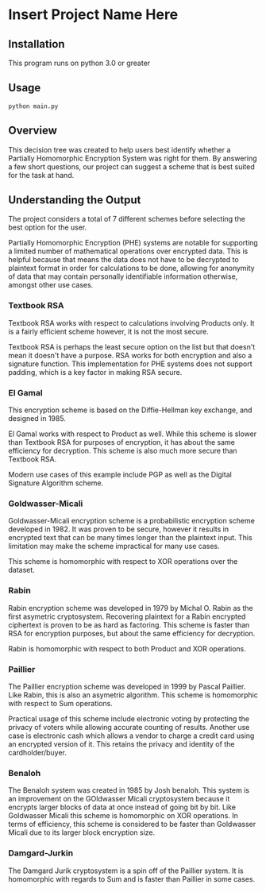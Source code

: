 # Insert Project Name Here 

## Installation 

This program runs on python 3.0 or greater 

## Usage 

```
python main.py
```

## Overview

This decision tree was created to help users best identify whether a Partially Homomorphic Encryption System was right for them. By answering a few short questions, our project can suggest a scheme that is best suited for the task at hand. 

## Understanding the Output

The project considers a total of 7 different schemes before selecting the best option for the user. 

Partially Homomorphic Encryption (PHE) systems are notable for supporting a limited number of mathematical operations over encrypted data. This is helpful because that means the data does not have to be decrypted to plaintext format in order for calculations to be done, allowing for anonymity of data that may contain personally identifiable information otherwise, amongst other use cases. 

### Textbook RSA 
Textbook RSA works with respect to calculations involving Products only. It is a fairly efficient scheme however, it is not the most secure. 

Textbook RSA is perhaps the least secure option on the list but that doesn't mean it doesn't have a purpose. RSA works for both encryption and also a signature function. This implementation for PHE systems does not support padding, which is a key factor in making RSA secure. 

### El Gamal 
This encryption scheme is based on the Diffie-Hellman key exchange, and designed in 1985. 

El Gamal works with respect to Product as well. While this scheme is slower than Textbook RSA for purposes of encryption, it has about the same efficiency for decryption. This scheme is also much more secure than Textbook RSA. 

Modern use cases of this example include PGP as well as the Digital Signature Algorithm scheme. 

### Goldwasser-Micali 
Goldwasser-Micali encryption scheme is a probabilistic encryption scheme developed in 1982. It was proven to be secure, however it results in encrypted text that can be many times longer than the plaintext input. This limitation may make the scheme impractical for many use cases.  

This scheme is homomorphic with respect to XOR operations over the dataset. 

### Rabin
Rabin encryption scheme was developed in 1979 by Michal O. Rabin as the first asymetric cryptosystem. Recovering plaintext for a Rabin encrypted ciphertext is proven to be as hard as factoring. This scheme is faster than RSA for encryption purposes, but about the same efficiency for decryption. 

Rabin is homomorphic with respect to both Product and XOR operations. 

### Paillier 
The Paillier encryption scheme was developed in 1999 by Pascal Paillier. Like Rabin, this is also an asymetric algorithm. This scheme is homomorphic with respect to Sum operations.

Practical usage of this scheme include electronic voting by protecting the privacy of voters while allowing accurate counting of results. Another use case is electronic cash which allows a vendor to charge a credit card using an encrypted version of it. This retains the privacy and identity of the cardholder/buyer. 

### Benaloh 
The Benaloh system was created in 1985 by Josh benaloh. This system is an improvement on the GOldwasser Micali cryptosystem because it encrypts larger blocks of data at once instead of going bit by bit. Like Goldwasser Micali this scheme is homomorphic on XOR operations. 
In terms of efficiency, this scheme is considered to be faster than Goldwasser Micali due to its larger block encryption size. 

### Damgard-Jurkin 
The Damgard Jurik cryptosystem is a spin off of the Paillier system. It is homomorphic with regards to Sum and is faster than Paillier in some cases. 
